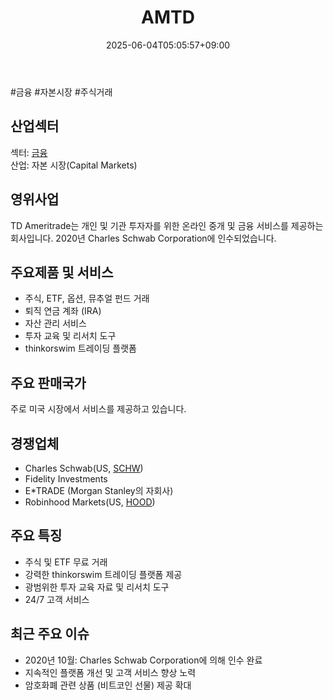 ﻿---
title: "AMTD"
date: 2025-06-04T05:05:57+09:00
lastmod: 2025-06-04T05:05:57+09:00
type: docs
sidebar:
  open: true
weight: 66
---
<div style="display:none">
  <meta property="article:published_time" content="2025-06-03T20:05:57Z" />
  <meta property="article:modified_time" content="2025-06-03T20:05:57Z" />
</div>
#금융 #자본시장 #주식거래 

## 산업섹터

섹터: [금융](Financials)  
산업: 자본 시장(Capital Markets)

## 영위사업

TD Ameritrade는 개인 및 기관 투자자를 위한 온라인 중개 및 금융 서비스를 제공하는 회사입니다. 2020년 Charles Schwab Corporation에 인수되었습니다.

## 주요제품 및 서비스

- 주식, ETF, 옵션, 뮤추얼 펀드 거래
- 퇴직 연금 계좌 (IRA)
- 자산 관리 서비스
- 투자 교육 및 리서치 도구
- thinkorswim 트레이딩 플랫폼

## 주요 판매국가

주로 미국 시장에서 서비스를 제공하고 있습니다.

## 경쟁업체

- Charles Schwab(US, [SCHW](/company-analysis/schw/))
- Fidelity Investments
- E*TRADE (Morgan Stanley의 자회사)
- Robinhood Markets(US, [HOOD](/company-analysis/hood/))

## 주요 특징

- 주식 및 ETF 무료 거래
- 강력한 thinkorswim 트레이딩 플랫폼 제공
- 광범위한 투자 교육 자료 및 리서치 도구
- 24/7 고객 서비스

## 최근 주요 이슈

- 2020년 10월: Charles Schwab Corporation에 의해 인수 완료
- 지속적인 플랫폼 개선 및 고객 서비스 향상 노력
- 암호화폐 관련 상품 (비트코인 선물) 제공 확대
